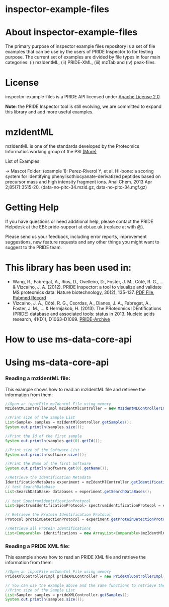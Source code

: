 inspector-example-files
===============

# About inspector-example-files 

The primary purpose of inspector example files repository is a set of file examples that can be use by the users of PRIDE Inspector to 
for testing purpose. The current set of examples are divided by file types in four main categories: (i) mzIdentML, (ii) PRIDE-XML, (iii) mzTab and (iv) peak-files.
# License

inspector-example-files is a PRIDE API licensed under [Apache License 2.0](http://www.apache.org/licenses/LICENSE-2.0.txt).

**Note**: the PRIDE Inspector tool is still evolving, we are committed to expand this library and add more useful examples.

# mzIdentML

mzIdentML is one of the standards developed by the Proteomics Informatics working group of the PSI  [(More)](http://www.psidev.info/mzidentml)

List of Examples:


 -> Mascot Folder: 
    (example 1): Perez-Riverol Y, et al. HI-bone: a scoring system for identifying phenylisothiocyanate-derivatized peptides based on precursor mass and high intensity fragment ions. Anal Chem. 2013 Apr 2;85(7):3515-20. (data-no-pitc-34.mzid.gz, data-no-pitc-34.mgf.gz)
 

# Getting Help

If you have questions or need additional help, please contact the PRIDE Helpdesk at the EBI: pride-support at ebi.ac.uk (replace at with @).

Please send us your feedback, including error reports, improvement suggestions, new feature requests and any other things you might want to suggest to the PRIDE team.

# This library has been used in:

* Wang, R., Fabregat, A., Ríos, D., Ovelleiro, D., Foster, J. M., Côté, R. G., ... & Vizcaíno, J. A. (2012). PRIDE Inspector: a tool to visualize and validate MS proteomics data. Nature biotechnology, 30(2), 135-137. [PDF File](http://www.nature.com/nbt/journal/v30/n2/pdf/nbt.2112.pdf), [Pubmed Record](http://www.ncbi.nlm.nih.gov/pubmed/22318026)
* Vizcaíno, J. A., Côté, R. G., Csordas, A., Dianes, J. A., Fabregat, A., Foster, J. M., ... & Hermjakob, H. (2013). The PRoteomics IDEntifications (PRIDE) database and associated tools: status in 2013. Nucleic acids research, 41(D1), D1063-D1069. [PRIDE-Archive](http://www.ebi.ac.uk/pride/archive/)

How to use ms-data-core-api
===============

# Using ms-data-core-api 

### Reading a mzIdentML file:

This example shows how to read an mzIdentML file and retrieve the information from them:

```java
//Open an inputFile mzIdentml File using memory 
MzIdentMLControllerImpl mzIdentMlController = new MzIdentMLControllerImpl(inputFile, true);

//Print size of the Sample List
List<Sample> samples = mzIdentMlController.getSamples();
System.out.println(samples.size());

//Print the Id of the first sample
System.out.println(samples.get(0).getId());

//Print size of the Software List
System.out.println(software.size());

//Print the Name of the first Software
System.out.println(software.get(0).getName());

//Retrieve the Identification Metadata    
IdentificationMetaData experiment = mzIdentMlController.getIdentificationMetaData();
// test SearchDatabase
List<SearchDataBase> databases = experiment.getSearchDataBases();
        
// test SpectrumIdentificationProtocol
List<SpectrumIdentificationProtocol> spectrumIdentificationProtocol = experiment.getSpectrumIdentificationProtocols();

// Retrieve the Protein Identification Protocol
Protocol proteinDetectionProtocol = experiment.getProteinDetectionProtocol();

//Retrieve all Protein Identifications
List<Comparable> identifications = new ArrayList<Comparable>(mzIdentMlController.getProteinIds());
```

### Reading a PRIDE XML file:

This example shows how to read an PRIDE XML file and retrieve the information from them:

```java
//Open an inputFile mzIdentml File using memory 
PrideXmlControllerImpl prideXMLController = new PrideXmlControllerImpl(inputFile);

// You can use the example above and the same functions to retrieve the data using this controller for example:
//Print size of the Sample List
List<Sample> samples = prideXMLController.getSamples();
System.out.println(samples.size());
```


